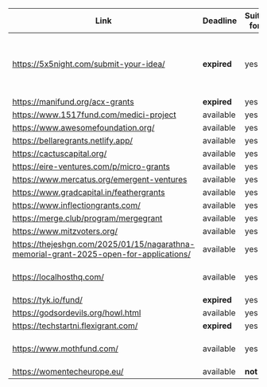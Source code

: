 
| **Link**                                                                               | **Deadline** | **Suitable for us** | **Amount**  |                                                         |     |
| -------------------------------------------------------------------------------------- | ------------ | ------------------- | ----------- | ------------------------------------------------------- | --- |
| https://5x5night.com/submit-your-idea/                                                 | **expired**  | yes                 | $5,000.00   | Note: 0$ in the Amount column means funding unspecified |     |
| https://manifund.org/acx-grants                                                        | **expired**  | yes                 | $0.00       |                                                         |     |
| https://www.1517fund.com/medici-project                                                | available    | yes                 | $1,000.00   |                                                         |     |
| https://www.awesomefoundation.org/                                                     | available    | yes                 | $1,000.00   |                                                         |     |
| https://bellaregrants.netlify.app/                                                     | available    | yes                 | $1,260.00   |                                                         |     |
| https://cactuscapital.org/                                                             | available    | yes                 | $100.00     |                                                         |     |
| https://eire-ventures.com/p/micro-grants                                               | available    | yes                 | $500.00     |                                                         |     |
| https://www.mercatus.org/emergent-ventures                                             | available    | yes                 | $0.00       |                                                         |     |
| https://www.gradcapital.in/feathergrants                                               | available    | yes                 | $150.00     |                                                         |     |
| https://www.inflectiongrants.com/                                                      | available    | yes                 | $2,000.00   |                                                         |     |
| https://merge.club/program/mergegrant                                                  | available    | yes                 | $1,000.00   |                                                         |     |
| https://www.mitzvoters.org/                                                            | available    | yes                 | $0.00       |                                                         |     |
| https://thejeshgn.com/2025/01/15/nagarathna-memorial-grant-2025-open-for-applications/ | available    | yes                 | $1,400.00   |                                                         |     |
| https://localhosthq.com/                                                               | available    | yes                 | $100,000.00 | These I suggest we apply to                             |     |
| https://tyk.io/fund/                                                                   | **expired**  | yes                 | $600.00     |                                                         |     |
| https://godsordevils.org/howl.html                                                     | available    | yes                 | $2,500.00   |                                                         |     |
| https://techstartni.flexigrant.com/                                                    | **expired**  | yes                 | $40,000.00  |                                                         |     |
| https://www.mothfund.com/                                                              | available    | yes                 | $5,000.00   | available also only for a chat                          |     |
| https://womentecheurope.eu/                                                            | available    | **not yet**         | $78,000.00  |                                                         |     |
